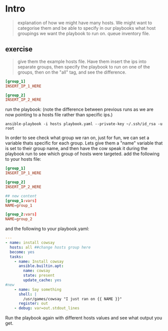 # Intro

>explanation of how we might have many hosts. We might want to categorise them and be able to specify in our playbooks what host groupings we want the playbook to run on. queue inventory file. 

## exercise 
>give them the example hosts file. Have them insert the ips into separate groups, then specify the playbook to run on one of the groups, then on the "all" tag, and see the difference. 
```toml
[group_1]
INSERT_IP_1_HERE

[group_2]
INSERT_IP_2_HERE
```
run the playbook: (note the difference between previous runs as we are now pointing to a hosts file rather than specific ips.)
```
ansible-playbook -i hosts playbook.yaml --private-key ~/.ssh/id_rsa -u root
```
In order to see check what group we ran on, just for fun, we can set a variable thats specific for each group. Lets give them a "name" variable that is set to their group name, and then have the cow speak it during the playbook run to see which group of hosts were targeted. add the following to your hosts file:

```toml
[group_1]
INSERT_IP_1_HERE

[group_2]
INSERT_IP_2_HERE

## new content
[group_1:vars]
NAME=group_1

[group_2:vars]
NAME=group_2
```

and the following to your playbook.yaml:

```yaml
---
- name: install cowsay
  hosts: all ##change hosts group here
  become: yes
  tasks:
    - name: Install cowsay
      ansible.builtin.apt:
        name: cowsay
        state: present
        update_cache: yes
#new
    - name: Say something
      shell: |
        /usr/games/cowsay "I just ran on {{ NAME }}"
      register: out
    - debug: var=out.stdout_lines
```

Run the playbook again with different hosts values and see what output you get.